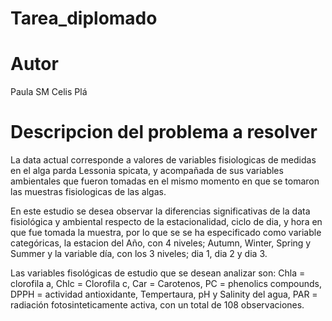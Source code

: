 # Tarea_diplomado

# Autor
Paula SM Celis Plá 

# Descripcion del problema a resolver 

La data actual corresponde a valores de variables fisiologicas de medidas en el alga parda Lessonia spicata, y acompañada de sus variables ambientales que fueron tomadas en el mismo momento en que se tomaron las muestras fisiologicas de las algas. 

En este estudio se desea observar la diferencias significativas de la data fisiológica y ambiental respecto de la estacionalidad, ciclo de dia, y hora en que fue tomada la muestra, por lo que se se ha especificado como variable categóricas, la estacion del Año, con 4 niveles; Autumn, Winter, Spring y Summer y la variable día, con los 3 niveles; dia 1, dia 2 y dia 3.

Las variables fisológicas de estudio que se desean analizar son: Chla = clorofila a, Chlc = Clorofila c, Car = Carotenos, PC = phenolics compounds, DPPH = actividad antioxidante, Tempertaura, pH y Salinity del agua, PAR = radiación fotosinteticamente activa, con un total de 108 observaciones.  


